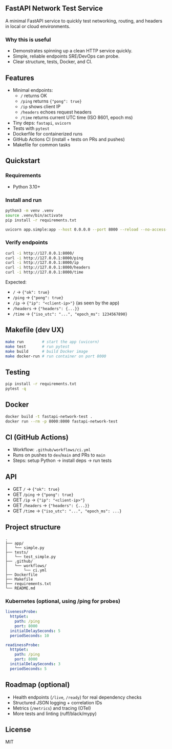 ## FastAPI Network Test Service

A minimal FastAPI service to quickly test networking, routing, and headers in local or cloud environments.

### Why this is useful
- Demonstrates spinning up a clean HTTP service quickly.
- Simple, reliable endpoints SRE/DevOps can probe.
- Clear structure, tests, Docker, and CI.

## Features
- Minimal endpoints:
  - `/` returns OK
  - `/ping` returns `{"pong": true}`
  - `/ip` shows client IP
  - `/headers` echoes request headers
  - `/time` returns current UTC time (ISO 8601, epoch ms)
- Tiny deps: `fastapi`, `uvicorn`
- Tests with `pytest`
- Dockerfile for containerized runs
- GitHub Actions CI (install + tests on PRs and pushes)
- Makefile for common tasks

## Quickstart

### Requirements
- Python 3.10+

### Install and run
```bash
python3 -m venv .venv
source .venv/bin/activate
pip install -r requirements.txt

uvicorn app.simple:app --host 0.0.0.0 --port 8000 --reload --no-access-log
```

### Verify endpoints
```bash
curl -i http://127.0.0.1:8000/
curl -i http://127.0.0.1:8000/ping
curl -i http://127.0.0.1:8000/ip
curl -i http://127.0.0.1:8000/headers
curl -i http://127.0.0.1:8000/time
```

Expected:
- `/` → `{"ok": true}`
- `/ping` → `{"pong": true}`
- `/ip` → `{"ip": "<client-ip>"}` (as seen by the app)
- `/headers` → `{"headers": {...}}`
- `/time` → `{"iso_utc": "...", "epoch_ms": 1234567890}`

## Makefile (dev UX)
```bash
make run        # start the app (uvicorn)
make test       # run pytest
make build      # build Docker image
make docker-run # run container on port 8000
```

## Testing
```bash
pip install -r requirements.txt
pytest -q
```

## Docker
```bash
docker build -t fastapi-network-test .
docker run --rm -p 8000:8000 fastapi-network-test
```

## CI (GitHub Actions)
- Workflow: `.github/workflows/ci.yml`
- Runs on pushes to `dev`/`main` and PRs to `main`
- Steps: setup Python → install deps → run tests

## API
- GET `/` → `{"ok": true}`
- GET `/ping` → `{"pong": true}`
- GET `/ip` → `{"ip": "<client-ip>"}`
- GET `/headers` → `{"headers": {...}}`
- GET `/time` → `{"iso_utc": "...", "epoch_ms": ...}`

## Project structure
```
.
├── app/
│   └── simple.py
├── tests/
│   └── test_simple.py
├── .github/
│   └── workflows/
│       └── ci.yml
├── Dockerfile
├── Makefile
├── requirements.txt
└── README.md
```

### Kubernetes (optional, using /ping for probes)
```yaml
livenessProbe:
  httpGet:
    path: /ping
    port: 8000
  initialDelaySeconds: 5
  periodSeconds: 10

readinessProbe:
  httpGet:
    path: /ping
    port: 8000
  initialDelaySeconds: 3
  periodSeconds: 5
```

## Roadmap (optional)
- Health endpoints (`/live`, `/ready`) for real dependency checks
- Structured JSON logging + correlation IDs
- Metrics (`/metrics`) and tracing (OTel)
- More tests and linting (ruff/black/mypy)

## License
MIT
